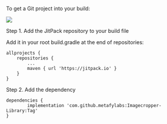 To get a Git project into your build:

[![](https://jitpack.io/v/metafylabs/Imagecropper-Library.svg)](https://jitpack.io/#metafylabs/Imagecropper-Library)

Step 1. Add the JitPack repository to your build file

Add it in your root build.gradle at the end of repositories:

	allprojects {
		repositories {
			...
			maven { url 'https://jitpack.io' }
		}
	}
Step 2. Add the dependency 

	dependencies {
	        implementation 'com.github.metafylabs:Imagecropper-Library:Tag'
	}
